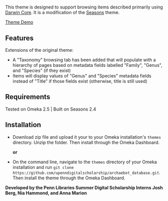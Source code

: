 # 
This theme is designed to support browsing items described primarily using [Darwin Core](http://rs.tdwg.org/dwc/). It is a modification of the [Seasons](https://github.com/omeka/theme-seasons) theme.

[Theme Demo](http://pennds.org/archaebot_database/)

## Features
Extensions of the original theme:
* A "Taxonomy" browsing tab has been added that will populate with a hierarchy of pages based on metadata fields labelled "Family", "Genus", and "Species" (if they exist)
* Items will display values of "Genus" and "Species" metadata fields instead of "Title" if those fields exist (otherwise, title is still used)

## Requirements
Tested on Omeka 2.5 | Built on Seasons 2.4

## Installation

* Download zip file and upload it your to your Omeka installation's `themes` directory. Unzip the folder. Then install through the Omeka Dashboard.

    **or**

* On the command line, navigate to the `themes` directory of your Omeka installation and run `git clone https://github.com/upenndigitalscholarship/archaebot_database.git`. Then install the theme through the Omeka Dashboard.

**Developed by the Penn Libraries Summer Digital Scholarship Interns Josh Berg, Nia Hammond, and Anna Marion**